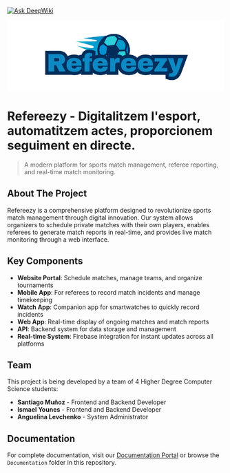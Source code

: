 [![Ask DeepWiki](https://deepwiki.com/badge.svg)](https://deepwiki.com/refereezy/refereezy-project)
<div style="width: 100%;"><img src="Logo/6-sinfondo.png" width="700px" style="margin: 0 auto;"> </div>

# Refereezy - Digitalitzem l'esport, automatitzem actes, proporcionem seguiment en directe.

> A modern platform for sports match management, referee reporting, and real-time match monitoring.

## About The Project

Refereezy is a comprehensive platform designed to revolutionize sports match management through digital innovation. Our system allows organizers to schedule private matches with their own players, enables referees to generate match reports in real-time, and provides live match monitoring through a web interface.

## Key Components

- **Website Portal**: Schedule matches, manage teams, and organize tournaments
- **Mobile App**: For referees to record match incidents and manage timekeeping
- **Watch App**: Companion app for smartwatches to quickly record incidents
- **Web App**: Real-time display of ongoing matches and match reports
- **API**: Backend system for data storage and management
- **Real-time System**: Firebase integration for instant updates across all platforms

## Team

This project is being developed by a team of 4 Higher Degree Computer Science students:

- **Santiago Muñoz** - Frontend and Backend Developer
- **Ismael Younes** - Frontend and Backend Developer 
- **Anguelina Levchenko** - System Administrator


## Documentation

For complete documentation, visit our [Documentation Portal](https://refereezy.smcardona.tech/docs/) or browse the `Documentation` folder in this repository.
